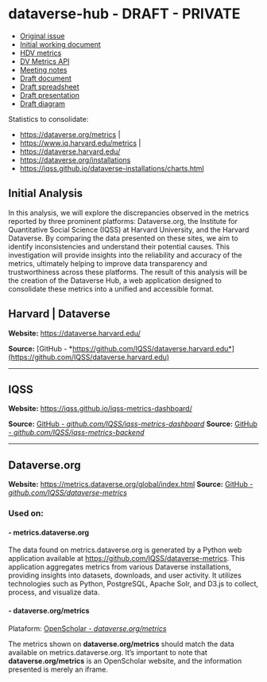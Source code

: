 # dataverse-hub - DRAFT - PRIVATE

- [Original issue](https://github.com/IQSS/dataverse-pm/issues/271)
- [Initial working document](https://docs.google.com/document/d/1lPoQLBt0tLjSLz7Jzm_MUxSS5bKu6ZRuoOmFkOGf_FI/edit)
- [HDV metrics](https://docs.google.com/document/d/1AgaLtvCP5t6jmfNYyXoCGXLZVJqNTVD_fTGFKKFC4XY/edit)
- [DV Metrics API](https://guides.dataverse.org/en/4.20/api/metrics.html)
- [Meeting notes](https://docs.google.com/document/d/1DKNXvPLqX3L4sdHnViea1RaAv5kAcPQXh_YXTSWUzeU/edit#heading=h.8ukwaoy3aqdd)
- [Draft document](https://docs.google.com/document/d/1F16ZcGvWW8rnN3pTGS1tH2GK_b84FY_SONKjNh8gnE4/edit?usp=sharing)
- [Draft spreadsheet](https://docs.google.com/spreadsheets/d/1Z4_RVic46Us8xSRcKYOr6aUCxjrff8eLY_UlUCQZeoc/edit?usp=sharing)
- [Draft presentation](https://docs.google.com/presentation/d/1aJlskY7LuuGMxYRkaxenEnKVhf7yxFj2pDnifL67lO4/edit?usp=sharing)
- [Draft diagram](https://www.mermaidchart.com/play?utm_source=mermaid_live_editor&utm_medium=banner_ad&utm_campaign=teams#pako:eNqNVNtugzAM_ZWId35gmia1ZdMq7fLQbdKkvaTBpZmCgxKzCbX99xEKLYHQNW_xMefYJza7SOgUoptIKG5tInlmeP6FrD4LjSQRkLpriWQqdruP4yG2REtcKU5SY4s3yWM0jvd3CSdugcLgQisFwt3C-AcYOwk-SAVTtIhHWsaOGU3D50Z2x6g78RIJMjBMdOAy6aErMhIzhjxvtQ4-YdN5n04i1VRN-DJREz1VNJb3hPodhoq_QqqNpmCFkcXZ8z7oBKhMA58pjdkEtNWWBlpdWYqXKLafwE3Q8LFLc60VcGRZKsRzDvkaTKAFLWclbbWRVI1RZykXxO5zLlXAynYgfRfP7npWe7U91RawBAptJUE6BB65-QHrA7UUOL3w6HSjP3hP5lczqmCWO9_m1aLmzbSppvBVuf6uBQLGv-maf9RYuMx2A4MzN2VU-xDe8v7rh9vmvso0vWz1X0o3Hq-b90JpntoLGYn-xV7O4B26f8UuMIfihK5KIcDaTamGDZ1zZkSQF3TFZJ2WPDr8AbXQwUk)

Statistics to consolidate:

- https://dataverse.org/metrics |
- https://www.iq.harvard.edu/metrics |
- https://dataverse.harvard.edu/
- https://dataverse.org/installations
- https://iqss.github.io/dataverse-installations/charts.html


## Initial Analysis
  
In this analysis, we will explore the discrepancies observed in the metrics reported by three prominent platforms: Dataverse.org, the Institute for Quantitative Social Science (IQSS) at Harvard University, and the Harvard Dataverse. By comparing the data presented on these sites, we aim to identify inconsistencies and understand their potential causes. This investigation will provide insights into the reliability and accuracy of the metrics, ultimately helping to improve data transparency and trustworthiness across these platforms. The result of this analysis will be the creation of the Dataverse Hub, a web application designed to consolidate these metrics into a unified and accessible format.

## Harvard | Dataverse

**Website:** https://dataverse.harvard.edu/

**Source:** [GitHub - *https://github.com/IQSS/dataverse.harvard.edu*](https://github.com/IQSS/dataverse.harvard.edu)

___

## IQSS

**Website:** https://iqss.github.io/iqss-metrics-dashboard/

**Source:** [GitHub - *github.com/IQSS/iqss-metrics-dashboard*](https://github.com/IQSS/iqss-metrics-dashboard)
**Source:** [GitHub - *github.com/IQSS/iqss-metrics-backend*](https://github.com/IQSS/iqss-metrics-backend)
___

## Dataverse.org

**Website:** https://metrics.dataverse.org/global/index.html
**Source:** [GitHub - *github.com/IQSS/dataverse-metrics*](https://github.com/IQSS/dataverse-metrics)

### Used on:

#### - metrics.dataverse.org

The data found on metrics.dataverse.org is generated by a Python web application available at https://github.com/IQSS/dataverse-metrics. This application aggregates metrics from various Dataverse installations, providing insights into datasets, downloads, and user activity. It utilizes technologies such as Python, PostgreSQL, Apache Solr, and D3.js to collect, process, and visualize data.

#### - dataverse.org/metrics
Plataform: [OpenScholar - *dataverse.org/metrics*](https://dataverse.org/metrics)

The metrics shown on **dataverse.org/metrics** should match the data available on metrics.dataverse.org. It’s important to note that **dataverse.org/metrics** is an OpenScholar website, and the information presented is merely an iframe.




